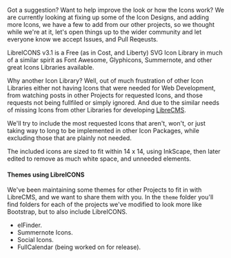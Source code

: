 Got a suggestion? Want to help improve the look or how the Icons work? We are currently looking at fixing up some of the Icon Designs, and adding more Icons, we have a few to add from our other projects, so we thought while we're at it, let's open things up to the wider community and let everyone know we accept Issues, and Pull Reqeusts.

LibreICONS v3.1 is a Free (as in Cost, and Liberty) SVG Icon Library in much of a similar spirit as Font Awesome, Glyphicons, Summernote, and other great Icons Libraries available.

Why another Icon Library? Well, out of much frustration of other Icon Libraries either not having Icons that were needed for Web Development, from watching posts in other Projects for requested Icons, and those requests not being fullfiled or simply ignored. And due to the similar needs of missing Icons from other Libraries for developing [LibreCMS](https://github.com/DiemenDesign/LibreCMS).

We'll try to include the most requested Icons that aren't, won't, or just taking way to long to be implemented in other Icon Packages, while excluding those that are plainly not needed.

The included icons are sized to fit within 14 x 14, using InkScape, then later edited to remove as much white space, and unneeded elements.

#### Themes using LibreICONS
We've been maintaining some themes for other Projects to fit in with LibreCMS, and we want to share them with you. In the `theme` folder you'll find folders for each of the projects we've modified to look more like Bootstrap, but to also include LibreICONS.
- elFinder.
- Summernote Icons.
- Social Icons.
- FullCalendar (being worked on for release).
